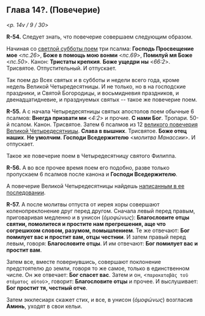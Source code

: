 
## Глава 14?. (Повечерие)  

<*p. 14v / 9 / 30*>

**R-54.** Следует знать, что повечерие совершаем следующим образом. 

Начиная со [светлой субботы поем](../../13_moving_cycle/B_03_MES_thomas_sunday.ru.md#Повечерие) 
три псалма: **Господь Просвещение мое** <*пс.26*>, 
**Боже в помощь мою вонми** <*пс.69*>, **Помилуй мя Боже** <*пс.50*>. 
Канон: **Тристаты крепкия**. **Боже ущедри ны** <*66:2*>. 
Трисвятое. Отпустительный. И отпускает. 

Так поем до Всех святых и в субботы и недели всего года, кроме недель Великой Четыредесятницы. 
И не только, но в на господские праздники, и Святой Богородицы, и восьмидневия праздников, 
и двенадцатидневие, и празднуемых святых -- такое же повечерие поем. 

**R-55.** А с начала Четыредесятницы святых апостолов поем обычные 6 псалмов: 
**Внегда призвати ми** <*4:2*> и прочие. **С нами Бог**. Тропари. 
50-й псалом. Канон. Трисвятое. Затем 6 псалмов из 12 
[великого повечерия Великой Четыредесятницы](../../13_moving_cycle/A_07_MES_week1.md#Повечерие). 
**Слава в вышних**. Трисвятое. **Боже отец наших**. **Не умолчим**.
**Господи Вседержителю** <*молитва Манассии*>. И отпускает. 

Такое же повечерие поем в Четыредесятницу святого Филиппа.

**R-56.** А во все прочее время поем его подобно, разве только пропускаем 6 псалмов 
после канона и **Господи Вседержителю**. 

А повечерие Великой Четыредесятницы найдешь 
[написанным в ее последовании](../../13_moving_cycle/A_07_MES_week1.md#Повечерие).

**R-57.** А после молитвы отпуста от иерея хоры совершают коленопреклонение друг перед 
другом. Сначала левый перед правым, приговаривая медленно и в унисон (*ὁμοφώνως*): 
**Благословите отцы святии, помолитеся и простите нам прегрешения, аще что согрешихом 
словом, разумом, помышлением**. Те же отвечают: **Бог помилует вас и простит вам, 
отцы честнии**. И затем правый перед левым, говоря: **Благословите отцы**. 
И им отвечают: **Бог помилует вас и простит вам**. 

Затем все, вместе повернувшись, совершают поклонение предстоятелю до земли, говоря 
то же самое, только в единственном числе. Он же отвечает: **Бог спасет вас**. 
Затем и он, <`παρακαταβὰς τοῦ στάματος αὐτοῦ`>, говорит: **Благословите отцы** и прочее. 
И выслушивает: **Бог простит тя, честный отче**. 

Затем экклесиарх скажет стих, и все, в унисон (*ὁμοφώνως*) возгласив **Аминь**, 
уходят в свои кельи. 
